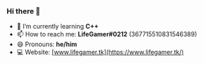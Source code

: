 ### Hi there 👋

- 🌱 I’m currently learning **C++**
- 📫 How to reach me: **LifeGamer#0212** (367715510831546389)
- 😄 Pronouns: **he/him**
- 💻 Website: [www.lifegamer.tk](https://www.lifegamer.tk/)

